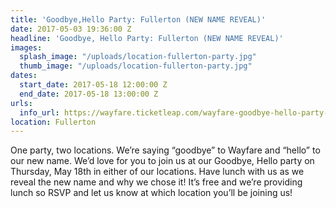 ```yaml
---
title: 'Goodbye,Hello Party: Fullerton (NEW NAME REVEAL)'
date: 2017-05-03 19:36:00 Z
headline: 'Goodbye, Hello Party: Fullerton (NEW NAME REVEAL)'
images:
  splash_image: "/uploads/location-fullerton-party.jpg"
  thumb_image: "/uploads/location-fullerton-party.jpg"
dates:
  start_date: 2017-05-18 12:00:00 Z
  end_date: 2017-05-18 13:00:00 Z
urls:
  info_url: https://wayfare.ticketleap.com/wayfare-goodbye-hello-party-fullerton/
location: Fullerton
---
```


One party, two locations.
We’re saying “goodbye” to Wayfare and “hello” to our new name. We’d love for you to join us at our Goodbye, Hello party on Thursday, May 18th in either of our locations. Have lunch with us as we reveal the new name and why we chose it! It’s free and we’re providing lunch so RSVP and let us know at which location you’ll be joining us!